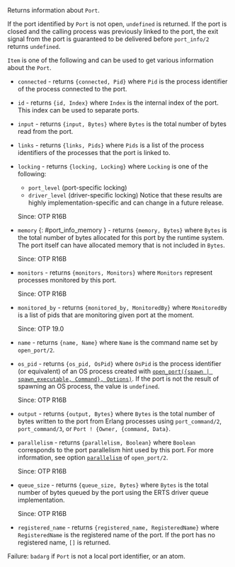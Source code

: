 <!-- SPDX-License-Identifier: Apache-2.0 -->
<!-- SPDX-FileCopyrightText: 2024 Ericsson AB -->

Returns information about `Port`.

If the port identified by `Port` is not open, `undefined` is returned. If the port is closed and the calling process was previously linked to the port, the exit signal from the port is guaranteed to be delivered before `port_info/2` returns `undefined`.

`Item` is one of the following and can be used to get various information about the `Port`.

- `connected` - returns `{connected, Pid}` where `Pid` is the process identifier of the process connected to the port.
- `id` - returns `{id, Index}` where `Index` is the internal index of the port. This index can be used to separate ports.
- `input` - returns `{input, Bytes}` where `Bytes` is the total number of bytes read from the port.
- `links` - returns `{links, Pids}` where `Pids` is a list of the process identifiers of the processes that the port is linked to.
- `locking` - returns `{locking, Locking}` where `Locking` is one of the following:
  * `port_level` (port-specific locking)
  * `driver_level` (driver-specific locking)
  Notice that these results are highly implementation-specific and can change in a future release.
  
  Since: OTP R16B
- `memory` {: #port_info_memory } - returns `{memory, Bytes}` where `Bytes` is the total number of bytes allocated for this port by the runtime system. The port itself can have allocated memory that is not included in `Bytes`.
  
  Since: OTP R16B
- `monitors` - returns `{monitors, Monitors}` where `Monitors` represent processes monitored by this port.
  
  Since: OTP R16B
- `monitored_by` - returns `{monitored_by, MonitoredBy}` where `MonitoredBy` is a list of pids that are monitoring given port at the moment.
  
  Since: OTP 19.0
- `name` - returns `{name, Name}` where `Name` is the command name set by `open_port/2`.
- `os_pid` - returns `{os_pid, OsPid}` where `OsPid` is the process identifier (or equivalent) of an OS process created with [`open_port({spawn | spawn_executable, Command}, Options)`](`open_port/2`). If the port is not the result of spawning an OS process, the value is `undefined`.
  
  Since: OTP R16B
- `output` - returns `{output, Bytes}` where `Bytes` is the total number of bytes written to the port from Erlang processes using `port_command/2`, `port_command/3`, or `Port ! {Owner, {command, Data}`.
- `parallelism` - returns `{parallelism, Boolean}` where `Boolean` corresponds to the port parallelism hint used by this port. For more information, see option [`parallelism`](`m:erlang#open_port_parallelism`) of `open_port/2`.
  
  Since: OTP R16B
- `queue_size` - returns `{queue_size, Bytes}` where `Bytes` is the total number of bytes queued by the port using the ERTS driver queue implementation.
  
  Since: OTP R16B
- `registered_name` - returns `{registered_name, RegisteredName}` where `RegisteredName` is the registered name of the port. If the port has no registered name, `[]` is returned.

Failure: `badarg` if `Port` is not a local port identifier, or an atom.
